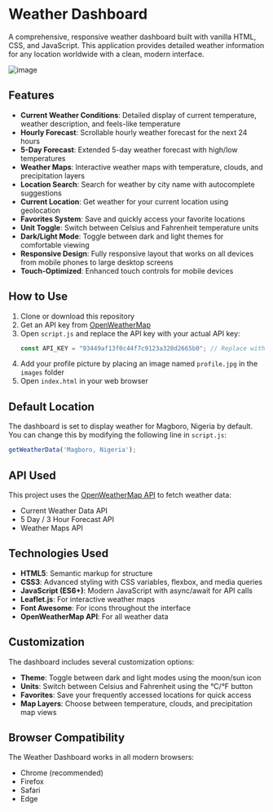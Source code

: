 # Weather Dashboard

A comprehensive, responsive weather dashboard built with vanilla HTML, CSS, and JavaScript. This application provides detailed weather information for any location worldwide with a clean, modern interface.

![image](https://github.com/user-attachments/assets/c40bae6e-1ebd-43d6-9e44-d7e55fbf8c04)


## Features

- **Current Weather Conditions**: Detailed display of current temperature, weather description, and feels-like temperature
- **Hourly Forecast**: Scrollable hourly weather forecast for the next 24 hours
- **5-Day Forecast**: Extended 5-day weather forecast with high/low temperatures
- **Weather Maps**: Interactive weather maps with temperature, clouds, and precipitation layers
- **Location Search**: Search for weather by city name with autocomplete suggestions
- **Current Location**: Get weather for your current location using geolocation
- **Favorites System**: Save and quickly access your favorite locations
- **Unit Toggle**: Switch between Celsius and Fahrenheit temperature units
- **Dark/Light Mode**: Toggle between dark and light themes for comfortable viewing
- **Responsive Design**: Fully responsive layout that works on all devices from mobile phones to large desktop screens
- **Touch-Optimized**: Enhanced touch controls for mobile devices

## How to Use

1. Clone or download this repository
2. Get an API key from [OpenWeatherMap](https://openweathermap.org/api)
3. Open `script.js` and replace the API key with your actual API key:
   ```javascript
   const API_KEY = "93449af13f0c44f7c9123a320d2665b0"; // Replace with your API key if needed
   ```
4. Add your profile picture by placing an image named `profile.jpg` in the `images` folder
5. Open `index.html` in your web browser

## Default Location

The dashboard is set to display weather for Magboro, Nigeria by default. You can change this by modifying the following line in `script.js`:

```javascript
getWeatherData('Magboro, Nigeria');
```

## API Used

This project uses the [OpenWeatherMap API](https://openweathermap.org/api) to fetch weather data:
- Current Weather Data API
- 5 Day / 3 Hour Forecast API
- Weather Maps API

## Technologies Used

- **HTML5**: Semantic markup for structure
- **CSS3**: Advanced styling with CSS variables, flexbox, and media queries
- **JavaScript (ES6+)**: Modern JavaScript with async/await for API calls
- **Leaflet.js**: For interactive weather maps
- **Font Awesome**: For icons throughout the interface
- **OpenWeatherMap API**: For all weather data

## Customization

The dashboard includes several customization options:
- **Theme**: Toggle between dark and light modes using the moon/sun icon
- **Units**: Switch between Celsius and Fahrenheit using the °C/°F button
- **Favorites**: Save your frequently accessed locations for quick access
- **Map Layers**: Choose between temperature, clouds, and precipitation map views

## Browser Compatibility

The Weather Dashboard works in all modern browsers:
- Chrome (recommended)
- Firefox
- Safari
- Edge

